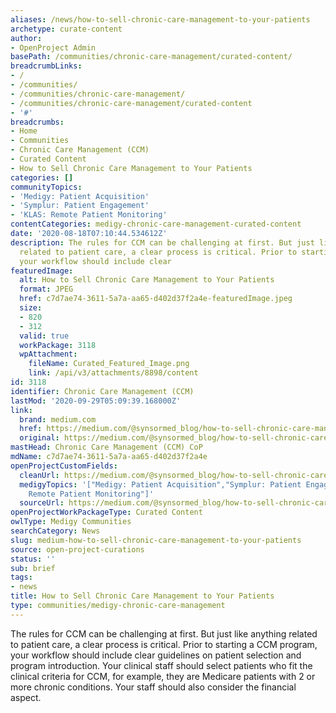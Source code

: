 ```yaml
---
aliases: /news/how-to-sell-chronic-care-management-to-your-patients
archetype: curate-content
author:
- OpenProject Admin
basePath: /communities/chronic-care-management/curated-content/
breadcrumbLinks:
- /
- /communities/
- /communities/chronic-care-management/
- /communities/chronic-care-management/curated-content
- '#'
breadcrumbs:
- Home
- Communities
- Chronic Care Management (CCM)
- Curated Content
- How to Sell Chronic Care Management to Your Patients
categories: []
communityTopics:
- 'Medigy: Patient Acquisition'
- 'Symplur: Patient Engagement'
- 'KLAS: Remote Patient Monitoring'
contentCategories: medigy-chronic-care-management-curated-content
date: '2020-08-18T07:10:44.534612Z'
description: The rules for CCM can be challenging at first. But just like anything
  related to patient care, a clear process is critical. Prior to starting a CCM program,
  your workflow should include clear
featuredImage:
  alt: How to Sell Chronic Care Management to Your Patients
  format: JPEG
  href: c7d7ae74-3611-5a7a-aa65-d402d37f2a4e-featuredImage.jpeg
  size:
  - 820
  - 312
  valid: true
  workPackage: 3118
  wpAttachment:
    fileName: Curated_Featured_Image.png
    link: /api/v3/attachments/8898/content
id: 3118
identifier: Chronic Care Management (CCM)
lastMod: '2020-09-29T05:09:39.168000Z'
link:
  brand: medium.com
  href: https://medium.com/@synsormed_blog/how-to-sell-chronic-care-management-to-your-patients-c8665d8ab04a
  original: https://medium.com/@synsormed_blog/how-to-sell-chronic-care-management-to-your-patients-c8665d8ab04a
mastHead: Chronic Care Management (CCM) CoP
mdName: c7d7ae74-3611-5a7a-aa65-d402d37f2a4e
openProjectCustomFields:
  cleanUrl: https://medium.com/@synsormed_blog/how-to-sell-chronic-care-management-to-your-patients-c8665d8ab04a
  medigyTopics: '["Medigy: Patient Acquisition","Symplur: Patient Engagement","KLAS:
    Remote Patient Monitoring"]'
  sourceUrl: https://medium.com/@synsormed_blog/how-to-sell-chronic-care-management-to-your-patients-c8665d8ab04a
openProjectWorkPackageType: Curated Content
owlType: Medigy Communities
searchCategory: News
slug: medium-how-to-sell-chronic-care-management-to-your-patients
source: open-project-curations
status: ''
sub: brief
tags:
- news
title: How to Sell Chronic Care Management to Your Patients
type: communities/medigy-chronic-care-management
---
```


The rules for CCM can be challenging at first. But just like anything related to patient care, a clear process is critical. Prior to starting a CCM program, your workflow should include clear guidelines on patient selection and program introduction. Your clinical staff should select patients who fit the clinical criteria for CCM, for example, they are Medicare patients with 2 or more chronic conditions. Your staff should also consider the financial aspect.